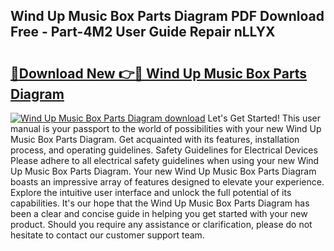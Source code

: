 ## Wind Up Music Box Parts Diagram PDF Download Free - Part-4M2 User Guide Repair nLLYX

# <h2><a href="http://dfsoriq.blite.top/?on=Wind+Up+Music+Box+Parts+Diagram">🔗Download New 👉🔴 Wind Up Music Box Parts Diagram</a></h2>

[![Wind Up Music Box Parts Diagram download](https://i.imgur.com/lujVjoI.png)](http://dfsoriq.blite.top/?on=Wind+Up+Music+Box+Parts+Diagram)
Let's Get Started! This user manual is your passport to the world of possibilities with your new Wind Up Music Box Parts Diagram. Get acquainted with its features, installation process, and operating guidelines. Safety Guidelines for Electrical Devices Please adhere to all electrical safety guidelines when using your new Wind Up Music Box Parts Diagram. Your new Wind Up Music Box Parts Diagram boasts an impressive array of features designed to elevate your experience. Explore the intuitive user interface and unlock the full potential of its capabilities. It's our hope that the Wind Up Music Box Parts Diagram has been a clear and concise guide in helping you get started with your new product. Should you require any assistance or clarification, please do not hesitate to contact our customer support team.

